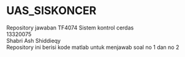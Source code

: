 # UAS_SISKONCER
Repository jawaban TF4074 Sistem kontrol cerdas <br>
13320075 <br>
Shabri Ash Shiddieqy<br>
Repository ini berisi kode matlab untuk menjawab soal no 1 dan no 2<br>
